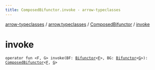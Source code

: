 ```yaml
---
title: ComposedBifunctor.invoke - arrow-typeclasses
---
```


[arrow-typeclasses](../../index.html) / [arrow.typeclasses](../index.html) / [ComposedBifunctor](index.html) / [invoke](./invoke.html)

# invoke

`operator fun <F, G> invoke(BF: `[`Bifunctor`](../-bifunctor/index.html)`<`[`F`](invoke.html#F)`>, BG: `[`Bifunctor`](../-bifunctor/index.html)`<`[`G`](invoke.html#G)`>): `[`ComposedBifunctor`](index.html)`<`[`F`](invoke.html#F)`, `[`G`](invoke.html#G)`>`